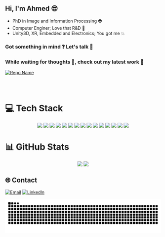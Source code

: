 ## Hi, I'm Ahmed :sunglasses:

- PhD in Image and Information Processing :alien:</br>
- Computer Enginer; Love that R&D :construction_worker:</br>
- Unity3D, XR, Embedded and Electronics; You got me :boom:</br>

### Got something in mind :question: Let's talk :wave: </br>

### While waiting for thoughts 💭, check out my latest work 🚀 </br>
[![Repo Name](https://github-readme-stats.vercel.app/api/pin/?username=bentalebahmed&repo=BlueUnity&theme=dark&bg_color=00000000&text_color=ffffff&cache_seconds=60)](https://github.com/bentalebahmed/BlueUnity)

<br><br>

# 💻 Tech Stack

<p align="center">
  <img src="https://img.shields.io/badge/unity-%23000000.svg?style=for-the-badge&logo=unity&logoColor=white"/>
  <img src="https://img.shields.io/badge/c%23-%23239120.svg?style=for-the-badge&logo=csharp&logoColor=white"/>
  <img src="https://img.shields.io/badge/c-%2300599C.svg?style=for-the-badge&logo=c&logoColor=white"/>
  <img src="https://img.shields.io/badge/c++-%2300599C.svg?style=for-the-badge&logo=c%2B%2B&logoColor=white"/>
  <img src="https://img.shields.io/badge/-Arduino-00979D?style=for-the-badge&logo=Arduino&logoColor=white"/>
  <img src="https://img.shields.io/badge/-Android-a4c639?style=for-the-badge&logo=Android&logoColor=white"/>
  <img src="https://img.shields.io/badge/java-%23ED8B00.svg?style=for-the-badge&logo=openjdk&logoColor=white"/>
  <img src="https://img.shields.io/badge/python-3670A0?style=for-the-badge&logo=python&logoColor=ffdd54"/>
  <img src="https://img.shields.io/badge/-matlab-FF8200?style=for-the-badge&logo=MATLAB&logoColor=white"/>
  <img src="https://img.shields.io/badge/OCTAVE-darkblue?style=for-the-badge&logo=octave&logoColor=fcd683"/>
  <img src="https://img.shields.io/badge/opencv-%23white.svg?style=for-the-badge&logo=opencv&logoColor=white"/>
  <img src="https://img.shields.io/badge/sqlite-%2307405e.svg?style=for-the-badge&logo=sqlite&logoColor=white"/>
  <img src="https://img.shields.io/badge/blender-%23F5792A.svg?style=for-the-badge&logo=blender&logoColor=white"/>
  <img src="https://img.shields.io/badge/TensorFlow-%23FF6F00.svg?style=for-the-badge&logo=TensorFlow&logoColor=white"/>
  <img src="https://img.shields.io/badge/PyTorch-%23EE4C2C.svg?style=for-the-badge&logo=PyTorch&logoColor=white"/> 
</p>


# 📊 GitHub Stats
<div align="center">
  
  <img src="https://github-readme-stats.vercel.app/api?username=bentalebahmed&theme=transparent&hide_border=false&include_all_commits=true&count_private=false"/>

  <img src="https://nirzak-streak-stats.vercel.app/?user=bentalebahmed&theme=transparent&hide_border=false"/>

 <!-- <img src="https://github-readme-stats.vercel.app/api/top-langs/?username=bentalebahmed&theme=transparent&hide_border=false&include_all_commits=true&count_private=false&layout=compact"/> -->

</div>


## 🌐 Contact
[![Email](https://img.shields.io/badge/ben.studio33@gmail.com-red?style=flat-square&logo=gmail&logoColor=white)](mailto:ben.studio33@gmail.com)  <!-- [![Instagram](https://img.shields.io/badge/Instagram-%23E4405F.svg?logo=Instagram&logoColor=white)](https://instagram.com/ben.studio33) --> [![LinkedIn](https://img.shields.io/badge/LinkedIn-%230077B5.svg?logo=linkedin&logoColor=white)](https://linkedin.com/in/https://www.linkedin.com/in/ahmed-bentaleb/) 

<div align="center">
<img src="https://raw.githubusercontent.com/bentalebahmed/bentalebahmed/output/snake.svg" alt="Snake Animation" />
</div>
